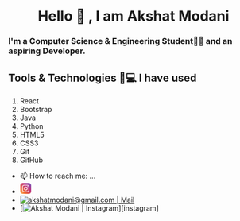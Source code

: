 <h1 align="center">Hello 👋 , I am Akshat Modani</h1>

### I'm a Computer Science & Engineering Student👨‍🎓 and an aspiring Developer.


## Tools & Technologies 🏽‍💻 I have used

1. React 
2. Bootstrap
3. Java
4. Python
5. HTML5
6. CSS3
7. Git
8. GitHub

- 📫 How to reach me: ...
- [<img  alt="Akshat Modani | LinkedIn" width="22px" src="instagram.svg" />][linkedin]&nbsp;&nbsp;&nbsp;
- [<img  alt="akshatmodani@gmail.com | Mail" width="22px" src="" />][mail]&nbsp;&nbsp;&nbsp;
- [<img  alt="Akshat Modani | Instagram" width="22px" src="" />][instagram]&nbsp;&nbsp;&nbsp;

<!-- Syntax Links -->

[mail]: mailto:akshatmodani@gmail.com
[github]: https://github.com/Akshat12210/
[github-repo]: https://github.com/akshat12210?tab=repositories
[linkedin]: https://www.linkedin.com/in/akshat-modani-0764201b1
<!--
**Akshat12210/Akshat12210** is a ✨ _special_ ✨ repository because its `README.md` (this file) appears on your GitHub profile.

Here are some ideas to get you started:

- 🔭 I’m currently working on ...
- 🌱 I’m currently learning ...
- 👯 I’m looking to collaborate on ...
- 🤔 I’m looking for help with ...
- 💬 Ask me about ...
- 📫 How to reach me: ...
- 😄 Pronouns: ...
- ⚡ Fun fact: ...
-->
